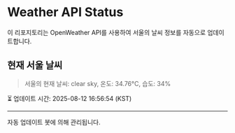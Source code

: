 
# Weather API Status

이 리포지토리는 OpenWeather API를 사용하여 서울의 날씨 정보를 자동으로 업데이트합니다.

## 현재 서울 날씨
> 서울의 현재 날씨: clear sky, 온도: 34.76°C, 습도: 34%

⏳ 업데이트 시간: 2025-08-12 16:56:54 (KST)

---
자동 업데이트 봇에 의해 관리됩니다.
